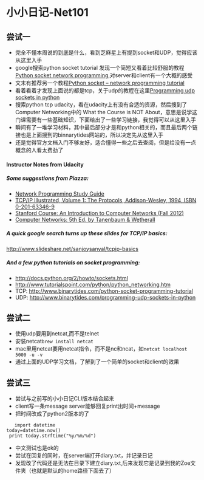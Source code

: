 # 小小日记-Net101

## 尝试一
- 完全不懂本周说的到底是什么，看到芝麻星上有提到socket和UDP，觉得应该从这里入手
- google搜索python socket tutorial 发现一个简短又看着比较舒服的教程 [Python socket network programming](http://pythontips.com/2013/08/06/python-socket-network-programming/),对server和client有一个大概的感受
- 文末有推荐另一个教程[Python socket – network programming tutorial](http://www.binarytides.com/python-socket-programming-tutorial/)
- 看着看着才发现上面说的都是tcp，关于udp的教程在这里[Programming udp sockets in python](http://www.binarytides.com/programming-udp-sockets-in-python/)
- 搜索python tcp udacity，看在udacity上有没有合适的资源，然后搜到了Computer Networking中的 What the Course is NOT About，意思是说学这门课需要有一些基础知识，下面给出了一些学习链接，我觉得可以从这里入手
- 瞬间有了一堆学习材料，其中最后部分才是和python相关的，而且最后两个链接也是上面搜到的binnarytides网站的，所以决定先从这里入手
- 还是觉得官方文档入门不够友好，适合懂得一些之后去查阅，但是给没有一点概念的人看太费劲了

#### Instructor Notes from Udacity

##### Some suggestions from Piazza:

- [Network Programming Study Guide](http://www.sal.ksu.edu/faculty/tim/NPstudy_guide/index.html)
- [TCP/IP Illustrated, Volume 1: The Protocols, Addison-Wesley, 1994, ISBN 0-201-63346-9](http://www.kohala.com/start/tcpipiv1.html)
- [Stanford Course: An Introduction to Computer Networks (Fall 2012)](http://f12.class2go.stanford.edu/networking/Fall2012)
- [Computer Networks: 5th Ed. by Tanenbaum & Wetherall](http://cse.hcmut.edu.vn/~minhnguyen/NET/Computer%20Networks%20-%20A%20Tanenbaum%20-%205th%20edition.pdf)

##### A quick google search turns up these slides for TCP/IP basics:

http://www.slideshare.net/sanjoysanyal/tcpip-basics

##### And a few python tutorials on socket programming:

- http://docs.python.org/2/howto/sockets.html
- http://www.tutorialspoint.com/python/python_networking.htm
- TCP: http://www.binarytides.com/python-socket-programming-tutorial
- UDP: http://www.binarytides.com/programming-udp-sockets-in-python

## 尝试二
- 使用udp要用到netcat,而不是telnet
- 安装netcat```brew install netcat```
- mac里用netcat要用netcat指令，而不是nc和ncat，如```netcat localhost 5000 -u -v```
- 通过上面的UDP学习文档，了解到了一个简单的socket和client的效果

## 尝试三
- 尝试与之前写的小小日记CLI版本结合起来
- client写一条message server能够回复print出时间+message
- 把时间改成了python2版本的了

```    import datetime  ```  
```today=datetime.now()  ```  
``` print today.strftime("%y/%m/%d")```
- 中文测试也是ok的
- 尝试在回复的同时，在server端打开diary.txt，并记录日记
- 发现改了代码还是无法在目录下建立diary.txt,后来发现它是记录到我的Zoe文件夹（也就是默认的home路径下面去了）